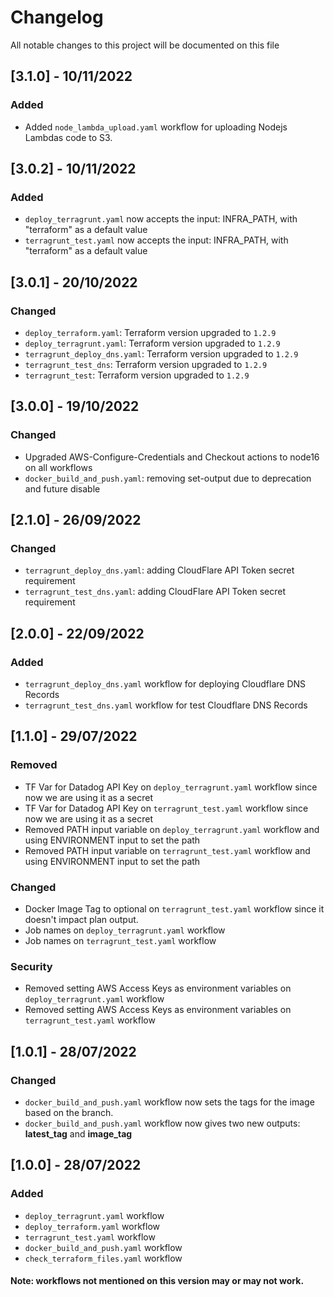 
# Changelog
All notable changes to this project will be documented on this file

## [3.1.0] - 10/11/2022
### Added
- Added `node_lambda_upload.yaml` workflow for uploading Nodejs Lambdas code to S3.

## [3.0.2] - 10/11/2022
### Added
- `deploy_terragrunt.yaml` now accepts the input: INFRA_PATH, with "terraform" as a default value
- `terragrunt_test.yaml` now accepts the input: INFRA_PATH, with "terraform" as a default value


## [3.0.1] - 20/10/2022
### Changed
- `deploy_terraform.yaml`: Terraform version upgraded to `1.2.9`
- `deploy_terragrunt.yaml`: Terraform version upgraded to `1.2.9`
- `terragrunt_deploy_dns.yaml`: Terraform version upgraded to `1.2.9`
- `terragrunt_test_dns`: Terraform version upgraded to `1.2.9`
- `terragrunt_test`: Terraform version upgraded to `1.2.9`

## [3.0.0] - 19/10/2022
### Changed
- Upgraded AWS-Configure-Credentials and Checkout actions to node16 on all workflows
- `docker_build_and_push.yaml`: removing set-output due to deprecation and future disable

## [2.1.0] - 26/09/2022
### Changed
- `terragrunt_deploy_dns.yaml`: adding CloudFlare API Token secret requirement
- `terragrunt_test_dns.yaml`: adding CloudFlare API Token secret requirement


## [2.0.0] - 22/09/2022
### Added
- `terragrunt_deploy_dns.yaml` workflow for deploying Cloudflare DNS Records
- `terragrunt_test_dns.yaml` workflow for test Cloudflare DNS Records


## [1.1.0] - 29/07/2022
### Removed
- TF Var for Datadog API Key on `deploy_terragrunt.yaml` workflow since now we are using it as a secret
- TF Var for Datadog API Key on `terragrunt_test.yaml` workflow since now we are using it as a secret
- Removed PATH input variable on `deploy_terragrunt.yaml` workflow and using ENVIRONMENT input to set the path
- Removed PATH input variable on `terragrunt_test.yaml` workflow and using ENVIRONMENT input to set the path


### Changed
- Docker Image Tag to optional on `terragrunt_test.yaml` workflow since it doesn't impact plan output.
- Job names on `deploy_terragrunt.yaml` workflow
- Job names on `terragrunt_test.yaml` workflow

### Security
- Removed setting AWS Access Keys as environment variables on `deploy_terragrunt.yaml` workflow
- Removed setting AWS Access Keys as environment variables on `terragrunt_test.yaml` workflow


## [1.0.1] - 28/07/2022
### Changed
- `docker_build_and_push.yaml` workflow now sets the tags for the image based on the branch.
- `docker_build_and_push.yaml` workflow now gives two new outputs: **latest_tag** and **image_tag**


## [1.0.0] - 28/07/2022
### Added
- `deploy_terragrunt.yaml` workflow
- `deploy_terraform.yaml` workflow
- `terragrunt_test.yaml` workflow
- `docker_build_and_push.yaml` workflow
- `check_terraform_files.yaml` workflow
#### Note: workflows not mentioned on this version may or may not work.
